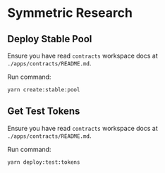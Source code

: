 # Symmetric Research

## Deploy Stable Pool
Ensure you have read `contracts` workspace docs at `./apps/contracts/README.md`.

Run command:
```
yarn create:stable:pool
```

## Get Test Tokens
Ensure you have read `contracts` workspace docs at `./apps/contracts/README.md`.

Run command:
```
yarn deploy:test:tokens
```
